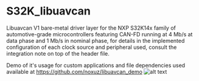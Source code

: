 # S32K_libuavcan
Libuavcan V1 bare-metal driver layer for the NXP S32K14x family of automotive-grade microcontrollers featuring CAN-FD running at 4 Mb/s at data phase and 1 Mb/s in nominal phase, for details in the implemented configuration of each clock source and peripheral used, consult the integration note on top of the header file.

Demo of it's usage for custom applications and file dependencies used available at https://github.com/noxuz/libuavcan_demo
![alt text](https://s3-prod-europe.autonews.com/s3fs-public/NXP_logo%20web.jpg)

